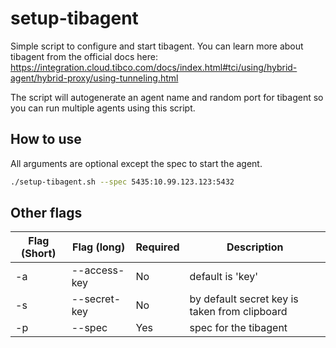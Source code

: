 # setup-tibagent

Simple script to configure and start tibagent. You can learn more about tibagent from the official docs here: <https://integration.cloud.tibco.com/docs/index.html#tci/using/hybrid-agent/hybrid-proxy/using-tunneling.html>

The script will autogenerate an agent name and random port for tibagent so you can run multiple agents using this script.

## How to use

All arguments are optional except the spec to start the agent.

```bash
./setup-tibagent.sh --spec 5435:10.99.123.123:5432
```

## Other flags

| Flag (Short) | Flag (long) | Required | Description |
|--|--|--|--|
| -a | --access-key | No | default is 'key' |
| -s | --secret-key | No | by default secret key is taken from clipboard |
| -p | --spec | Yes | spec for the tibagent |

